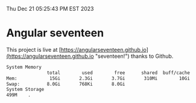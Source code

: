 Thu Dec 21 05:25:43 PM EST 2023

# Angular seventeen


This project is live at [https://angularseventeen.github.io](https://angularseventeen.github.io "seventeen!") thanks to Github.

```bash
System Memory
               total        used        free      shared  buff/cache   available
Mem:            15Gi       2.3Gi       3.7Gi       310Mi        10Gi        12Gi
Swap:          8.0Gi       768Ki       8.0Gi
System Storage
499M	.
